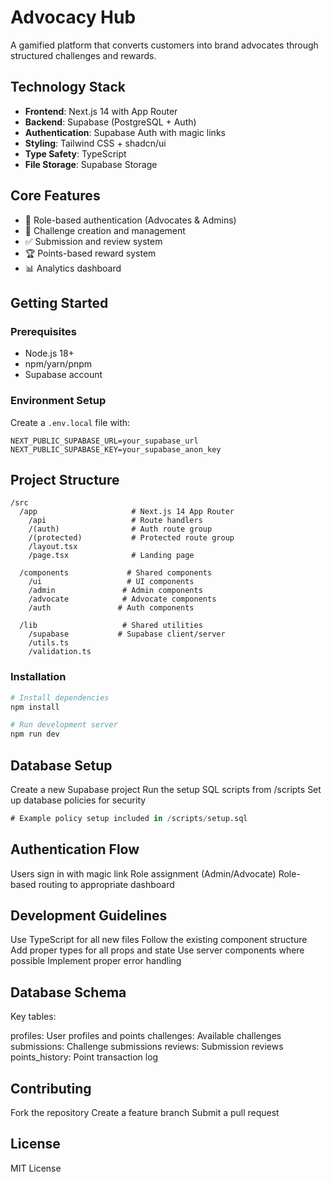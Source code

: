 # Advocacy Hub

A gamified platform that converts customers into brand advocates through structured challenges and rewards.

## Technology Stack

- **Frontend**: Next.js 14 with App Router
- **Backend**: Supabase (PostgreSQL + Auth)
- **Authentication**: Supabase Auth with magic links
- **Styling**: Tailwind CSS + shadcn/ui
- **Type Safety**: TypeScript
- **File Storage**: Supabase Storage

## Core Features

- 🔐 Role-based authentication (Advocates & Admins)
- 📝 Challenge creation and management
- ✅ Submission and review system
- 🏆 Points-based reward system
- 📊 Analytics dashboard

## Getting Started

### Prerequisites

- Node.js 18+
- npm/yarn/pnpm
- Supabase account

### Environment Setup

Create a `.env.local` file with:

```env
NEXT_PUBLIC_SUPABASE_URL=your_supabase_url
NEXT_PUBLIC_SUPABASE_KEY=your_supabase_anon_key
```

## Project Structure

```
/src
  /app                     # Next.js 14 App Router
    /api                   # Route handlers
    /(auth)                # Auth route group
    /(protected)           # Protected route group
    /layout.tsx
    /page.tsx              # Landing page
  
  /components             # Shared components
    /ui                   # UI components
    /admin               # Admin components
    /advocate            # Advocate components
    /auth               # Auth components
  
  /lib                   # Shared utilities
    /supabase           # Supabase client/server
    /utils.ts
    /validation.ts
```

### Installation

```bash
# Install dependencies
npm install

# Run development server
npm run dev
```

## Database Setup

Create a new Supabase project
Run the setup SQL scripts from /scripts
Set up database policies for security

```sql
# Example policy setup included in /scripts/setup.sql
```

## Authentication Flow

Users sign in with magic link
Role assignment (Admin/Advocate)
Role-based routing to appropriate dashboard

## Development Guidelines

Use TypeScript for all new files
Follow the existing component structure
Add proper types for all props and state
Use server components where possible
Implement proper error handling

## Database Schema

Key tables:

profiles: User profiles and points
challenges: Available challenges
submissions: Challenge submissions
reviews: Submission reviews
points_history: Point transaction log

## Contributing

Fork the repository
Create a feature branch
Submit a pull request

## License

MIT License

